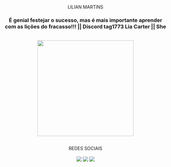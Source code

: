 <div align="center"
   <h3>LILIAN MARTINS</h3>
<div/>


### É genial festejar o sucesso, mas é mais importante aprender com as lições do fracasso!!! || Discord tag1773 Lia Carter || She 

<div align="center"><br>
   <img width="300" height="300" src="https://media.giphy.com/media/687qS11pXwjCM/giphy.gif"/>
</div>

##

<div align="center"
   <h3>REDES SOCIAIS</h3>
<div/>

<div align="center" style="display: inline_block"><br>
     <a href="https://www.linkedin.com/in/lilian-m-360579" target="_blank"><img src="https://img.shields.io/badge/-LinkedIn-%230077B5?style=for-the-badge&logo=linkedin&logoColor=white" target="_blank"></a>
     <a href="https://twitter.com/lilimilly" target="_blank"><img src="https://img.shields.io/badge/Twitter-1DA1F2?style=for-the-badge&logo=twitter&logoColor=white" target="_blank"></a> 
     <a href="https://discordhub.com/profile/801520866188984400" target="_blank"><img src="https://img.shields.io/badge/Discord-5865F2?style=for-the-badge&logo=discord&logoColor=white" target="_blank"></a>
</div>
  
##
